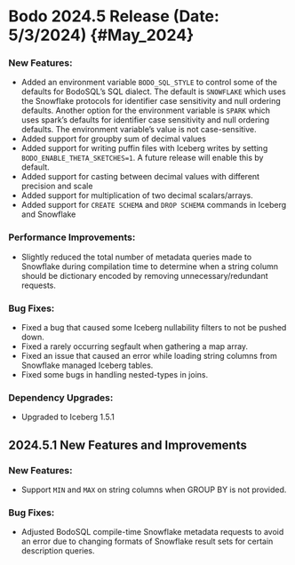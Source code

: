 Bodo 2024.5 Release (Date: 5/3/2024) {#May_2024}
=====================================

### New Features:

- Added an environment variable `BODO_SQL_STYLE` to control some of the defaults for BodoSQL’s SQL dialect. The default is `SNOWFLAKE` which uses the Snowflake protocols for identifier case sensitivity and null ordering defaults. Another option for the environment variable is `SPARK` which uses spark’s defaults for identifier case sensitivity and null ordering defaults. The environment variable’s value is not case-sensitive.
- Added support for groupby sum of decimal values
- Added support for writing puffin files with Iceberg writes by setting `BODO_ENABLE_THETA_SKETCHES=1`. A future release will enable this by default.
- Added support for casting between decimal values with different precision and scale
- Added support for multiplication of two decimal scalars/arrays.
- Added support for `CREATE SCHEMA` and `DROP SCHEMA` commands in Iceberg and Snowflake


### Performance Improvements:

- Slightly reduced the total number of metadata queries made to Snowflake during compilation time to determine when a string column should be dictionary encoded by removing unnecessary/redundant requests.


### Bug Fixes:

- Fixed a bug that caused some Iceberg nullability filters to not be pushed down.
- Fixed a rarely occurring segfault when gathering a map array.
- Fixed an issue that caused an error while loading string columns from Snowflake managed Iceberg tables.
- Fixed some bugs in handling nested-types in joins.


### Dependency Upgrades:
- Upgraded to Iceberg 1.5.1


## 2024.5.1 New Features and Improvements


### New Features:
- Support `MIN` and `MAX` on string columns when GROUP BY is not provided.

### Bug Fixes:
- Adjusted BodoSQL compile-time Snowflake metadata requests to avoid an error due to changing formats of Snowflake result sets for certain description queries.
